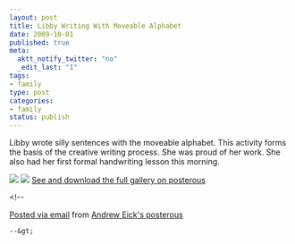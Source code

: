 ```yaml
--- 
layout: post
title: Libby Writing With Moveable Alphabet
date: 2009-10-01
published: true
meta: 
  aktt_notify_twitter: "no"
  _edit_last: "1"
tags: 
- family
type: post
categories: 
- family
status: publish
---
```

Libby wrote silly sentences with the moveable alphabet. This activity forms the basis of the creative writing process. She was proud of her work. She also had her first formal handwriting lesson this morning.

![](http://media.eick.us/2011/05/IMG_2258.jpg) ![](http://media.eick.us/2011/05/IMG_2259.jpg) [See and download the full gallery on posterous](http://posterous.andyeick.com/libby-writing-with-moveable-alphabet)

&lt;!--  

  [Posted via email](http://posterous.com)   from [Andrew Eick's posterous](http://posterous.andyeick.com/libby-writing-with-moveable-alphabet)  

    --&gt;
